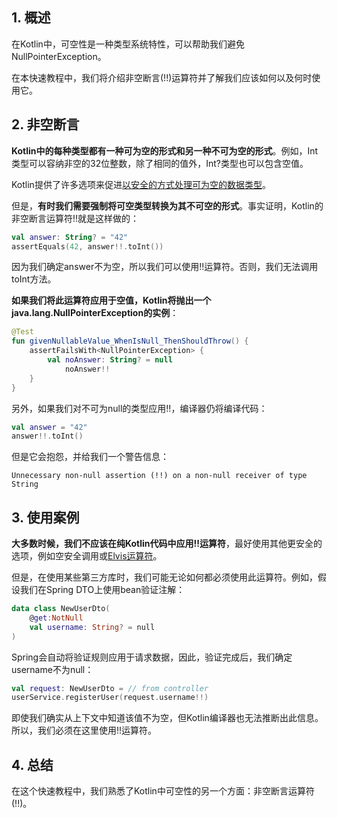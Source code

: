 ## 1. 概述

在Kotlin中，可空性是一种类型系统特性，可以帮助我们避免NullPointerException。

在本快速教程中，我们将介绍非空断言(!!)运算符并了解我们应该如何以及何时使用它。

## 2. 非空断言

**Kotlin中的每种类型都有一种可为空的形式和另一种不可为空的形式**。例如，Int类型可以容纳非空的32位整数，除了相同的值外，Int?类型也可以包含空值。

Kotlin提供了许多选项来促进[以安全的方式处理可为空的数据类型](https://www.baeldung.com/kotlin-null-safety)。

但是，**有时我们需要强制将可空类型转换为其不可空的形式**。事实证明，Kotlin的非空断言运算符!!就是这样做的：

```kotlin
val answer: String? = "42"
assertEquals(42, answer!!.toInt())
```

因为我们确定answer不为空，所以我们可以使用!!运算符。否则，我们无法调用toInt方法。

**如果我们将此运算符应用于空值，Kotlin将抛出一个java.lang.NullPointerException的实例**：

```kotlin
@Test
fun givenNullableValue_WhenIsNull_ThenShouldThrow() {
    assertFailsWith<NullPointerException> {
        val noAnswer: String? = null
            noAnswer!!
    }
}
```

另外，如果我们对不可为null的类型应用!!，编译器仍将编译代码：

```kotlin
val answer = "42"
answer!!.toInt()
```

但是它会抱怨，并给我们一个警告信息：

```shell
Unnecessary non-null assertion (!!) on a non-null receiver of type String
```

## 3. 使用案例

**大多数时候，我们不应该在纯Kotlin代码中应用!!运算符**，最好使用其他更安全的选项，例如空安全调用或[Elvis运算符](https://www.baeldung.com/kotlin-null-safety#elvis-operator)。

但是，在使用某些第三方库时，我们可能无论如何都必须使用此运算符。例如，假设我们在Spring DTO上使用bean验证注解：

```kotlin
data class NewUserDto(
    @get:NotNull
    val username: String? = null
)
```

Spring会自动将验证规则应用于请求数据，因此，验证完成后，我们确定username不为null：

```kotlin
val request: NewUserDto = // from controller
userService.registerUser(request.username!!)
```

即使我们确实从上下文中知道该值不为空，但Kotlin编译器也无法推断出此信息。所以，我们必须在这里使用!!运算符。

## 4. 总结

在这个快速教程中，我们熟悉了Kotlin中可空性的另一个方面：非空断言运算符(!!)。